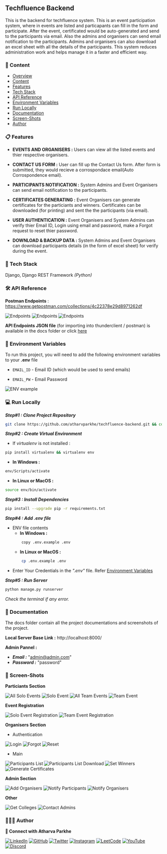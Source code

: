 
## Techfluence Backend

This is the backend for techfluence system. This is an event participation system, where in events are listed and particapants can fill in the form and participate. After the event, certificated would be auto-generated and send to the participants via email. Also the admins and organisers can send email notification to the participants. Admins and organisers can also download an excel sheet with all the details of the participants. This system reduces administration work and helps manage it in a faster and efficient way.


### 🔗 Content

* [Overview](#techfluence-backend)
* [Content](#-content)
* [Features](#-features)
* [Tech Stack](#-tech-stack)
* [API Reference](#-api-reference)
* [Environment Variables](#-environment-variables)
* [Run Locally](#-run-locally)
* [Documentation](#-documentation)
* [Screen-Shots](#-screen-shots)
* [Author](#-author)


### 📋 Features

- **EVENTS AND ORGANISERS :** Users can view all the listed events and thier respective organisers.

- **CONTACT US FORM :** User can fill up the Contact Us form. After form is submitted, they would recieve a corrospondace email(Auto Corrospondence email).

- **PARTICIPANTS NOTIFICATION :** System Admins and Event Organisers can send email notification to the participants.

- **CERTIFICATES GENERATING :** Event Organisers can generate certificates for the particiants and winners. Certificates can be downloaded (for printing) and sent the the participants (via email).

- **USER AUTHENTICATION :** Event Organisers and System Admins can verify thier Email ID, Login using email and password, make a Forgot request to reset thier password.

- **DOWNLOAD & BACKUP DATA :** System Admins and Event Organisers can download participants details (in the form of excel sheet) for verify during the event.


### 🧰 Tech Stack

Django, Django REST Framework *(Python)*


### 🛠 API Reference

**Postman Endpoints** : https://www.getpostman.com/collections/4c22378e29d8971262df

![Endpoints](docs/endpoints/endpoints_participants.png)
![Endpoints](docs/endpoints/endpoints_organisers.png)
![Endpoints](docs/endpoints/endpoints_admin.png)

**API Endpoints JSON file** (for importing into thunderclient / postman) is available in the docs folder or click [here](docs/endpoints/endpoints.json)


### 🔐 Environment Variables

To run this project, you will need to add the following environment variables to your **.env** file

- `EMAIL_ID`  -  Email ID (which would be used to send emails)

- `EMAIL_PW`  -  Email Password

![ENV example](docs/env.png)


### 💻 Run Locally

***Step#1 : Clone Project Repository***

```bash
git clone https://github.com/atharvparkhe/techfluence-backend.git && cd techfluence-backend
```

***Step#2 : Create Virtual Environment***

- If *virtualenv* is not installed :
```bash
pip install virtualenv && virtualenv env
```
- **In Windows :**
```bash
env/Scripts/activate
```
- **In Linux or MacOS :**
```bash
source env/bin/activate
```

***Step#3 : Install Dependencies***

```bash
pip install --upgrade pip -r requirements.txt
```

***Step#4 : Add .env file***

- ENV file contents
    - **In Windows :**
    ```bash
        copy .env.example .env
    ```
    - **In Linux or MacOS :**
    ```bash
        cp .env.example .env
    ```
- Enter Your Credentials in the *".env"* file. Refer [Environment Variables](#-environment-variables)

***Step#5 : Run Server***

```bash
python manage.py runserver
```

*Check the terminal if any error.*


### 📄 Documentation

The docs folder contain all the project documentations and screenshots of the project.

**Local Server Base Link :** http://localhost:8000/

**Admin Pannel :**
- ***Email :*** "admin@admin.com"
- ***Password :*** "password"


### 🌄 Screen-Shots

**Particiants Section**

![All Solo Events](docs/project/participant/all-solo-events.png)
![Solo Event](docs/project/participant/solo-event.png)
![All Team Events](docs/project/participant/all-team-events.png)
![Team Event](docs/project/participant/team-event.png)

**Event Registration**

![Solo Event Registration](docs/project/participant/solo-registration.png)
![Team Event Registration](docs/project/participant/team-registration.png)

**Organisers Section**

- Authentication

![Login](docs/project/organiser/account/login.png)
![Forgot](docs/project/organiser/account/forgot.png)
![Reset](docs/project/organiser/account/reset.png)

- Main

![Participants List](docs/project/organiser/participants-list.png)
![Participants List Download](docs/project/organiser/participant-list-download.png)
![Set Winners](docs/project/organiser/set-winner.png)
![Generate Certificates](docs/project/organiser/certificates-generate.png)

**Admin Section**

![Add Organisers](docs/project/admin/add-organisers.png)
![Notify Participants](docs/project/admin/notify-participants.png)
![Notify Organisers](docs/project/admin/notifiy-organisers.png)

**Other**

![Get Colleges](docs/project/get-colleges.png)
![Contact Admins](docs/project/contact-admins.png)


### 🙋🏻‍♂️ Author

**🤝 Connect with Atharva Parkhe**

[![LinkedIn](https://img.shields.io/badge/LinkedIn-0077B5?style=for-the-badge&logo=linkedin&logoColor=white)](https://www.linkedin.com/in/atharva-parkhe-3283b2202/)
[![GitHub](https://img.shields.io/badge/GitHub-100000?style=for-the-badge&logo=github&logoColor=white)](https://www.github.com/atharvparkhe/)
[![Twitter](https://img.shields.io/badge/Twitter-1DA1F2?style=for-the-badge&logo=twitter&logoColor=white)](https://www.twitter.com/atharvparkhe/)
[![Instagram](https://img.shields.io/badge/Instagram-E4405F?style=for-the-badge&logo=instagram&logoColor=white)](https://www.instagram.com/atharvparkhe/)
[![LeetCode](https://img.shields.io/badge/-LeetCode-FFA116?style=for-the-badge&logo=LeetCode&logoColor=black)](https://leetcode.com/patharv777/)
[![YouTube](https://img.shields.io/badge/YouTube-FF0000?style=for-the-badge&logo=youtube&logoColor=white)](https://www.youtube.com/channel/UChimOJO64hOqtE7HCgtiIig)
[![Discord](https://img.shields.io/badge/Discord-5865F2?style=for-the-badge&logo=discord&logoColor=white)](https://discord.gg/8WNC43Xsfc)
